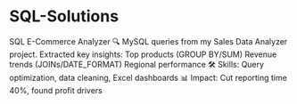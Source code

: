 # SQL-Solutions
SQL E-Commerce Analyzer  🔍 MySQL queries from my Sales Data Analyzer project. Extracted key insights:  Top products (GROUP BY/SUM)  Revenue trends (JOINs/DATE_FORMAT)  Regional performance  🛠️ Skills: Query optimization, data cleaning, Excel dashboards 📊 Impact: Cut reporting time 40%, found profit drivers
